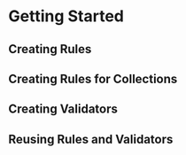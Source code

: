 # Getting Started

## Creating Rules

## Creating Rules for Collections

## Creating Validators

## Reusing Rules and Validators
